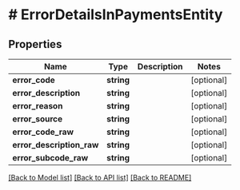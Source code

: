 # # ErrorDetailsInPaymentsEntity

## Properties

Name | Type | Description | Notes
------------ | ------------- | ------------- | -------------
**error_code** | **string** |  | [optional]
**error_description** | **string** |  | [optional]
**error_reason** | **string** |  | [optional]
**error_source** | **string** |  | [optional]
**error_code_raw** | **string** |  | [optional]
**error_description_raw** | **string** |  | [optional]
**error_subcode_raw** | **string** |  | [optional]

[[Back to Model list]](../../README.md#models) [[Back to API list]](../../README.md#endpoints) [[Back to README]](../../README.md)
